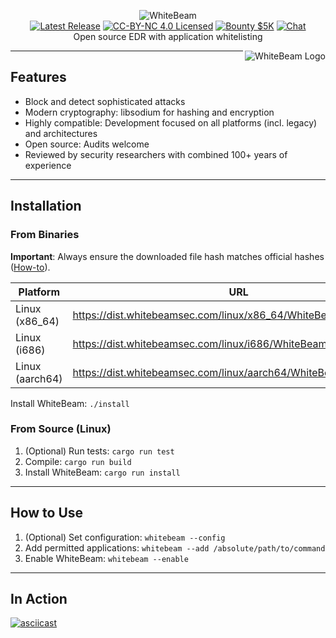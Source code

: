<!---
WhiteBeam Client

Open source EDR with application whitelisting

Copyright 2020, WhiteBeam Security, Inc.
--->
<p align="center">
<img src="https://raw.githubusercontent.com/gist/noproto/f858188c6201b9a7e4ac99157c2546ba/raw/c254b7b3dc65fe7383c66d74f020e2dc4f15ffb5/WhiteBeamText.svg" alt="WhiteBeam">
<br>
<a href="https://github.com/WhiteBeamSec/WhiteBeam/releases" title="Releases"><img src="https://img.shields.io/github/v/tag/WhiteBeamSec/WhiteBeam.svg?style=for-the-badge&label=release&color=blue" alt="Latest Release"></a>
<a href="https://github.com/WhiteBeamSec/WhiteBeam/blob/master/LICENSE.md" title="License"><img src="https://img.shields.io/badge/LICENSE-CC--BY--NC-blue?style=for-the-badge" alt="CC-BY-NC 4.0 Licensed"></a>
<a href="https://github.com/WhiteBeamSec/WhiteBeam/security/policy" title="Security"><img src="https://img.shields.io/badge/bounty-$5K-green?style=for-the-badge" alt="Bounty $5K"></a>
<a href="https://discord.gg/GYSVqYx" target="_blank" title="Chat"><img src="https://img.shields.io/discord/641744447289294859?style=for-the-badge" alt="Chat"></a>
<br>
Open source EDR with application whitelisting
</p>
<img src="https://raw.githubusercontent.com/gist/noproto/f858188c6201b9a7e4ac99157c2546ba/raw/f34a53aa2fc2ea6c3af8a26af43385719318640f/WhiteBeamShield.svg" alt="WhiteBeam Logo" align="right" />

---

## Features

* Block and detect sophisticated attacks
* Modern cryptography: libsodium for hashing and encryption
* Highly compatible: Development focused on all platforms (incl. legacy) and architectures
* Open source: Audits welcome
* Reviewed by security researchers with combined 100+ years of experience

---

## Installation

### From Binaries

**Important**: Always ensure the downloaded file hash matches official hashes ([How-to](https://github.com/WhiteBeamSec/WhiteBeam/wiki/Verifying-file-hashes)).

| Platform        | URL                                                                 | Hash(es) |
| --------------- | ------------------------------------------------------------------- | -------- |
| Linux (x86_64)  | https://dist.whitebeamsec.com/linux/x86_64/WhiteBeam_latest.tar.gz  | [SHA-256](https://dist.whitebeamsec.com/linux/x86_64/WhiteBeam_latest.SHA256)  |
| Linux (i686)    | https://dist.whitebeamsec.com/linux/i686/WhiteBeam_latest.tar.gz    | [SHA-256](https://dist.whitebeamsec.com/linux/i686/WhiteBeam_latest.SHA256)    |
| Linux (aarch64) | https://dist.whitebeamsec.com/linux/aarch64/WhiteBeam_latest.tar.gz | [SHA-256](https://dist.whitebeamsec.com/linux/aarch64/WhiteBeam_latest.SHA256) |

Install WhiteBeam: `./install`

### From Source (Linux)

1. (Optional) Run tests:
`cargo run test`
2. Compile:
`cargo run build`
3. Install WhiteBeam:
`cargo run install`

---

## How to Use

1. (Optional) Set configuration:
`whitebeam --config`
2. Add permitted applications:
`whitebeam --add /absolute/path/to/command`
3. Enable WhiteBeam:
`whitebeam --enable`

---

## In Action

[![asciicast](https://asciinema.org/a/296135.svg)](https://asciinema.org/a/296135)
